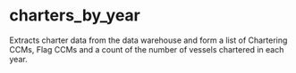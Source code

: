 # charters_by_year

Extracts charter data from the data warehouse and form a list of Chartering CCMs, Flag CCMs and a count of the number of vessels chartered in each year.
